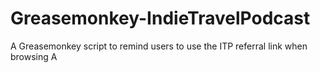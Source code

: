 Greasemonkey-IndieTravelPodcast
===============================

A Greasemonkey script to remind users to use the ITP referral link when browsing A